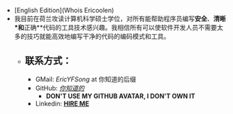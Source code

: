 - [English Edition](Whois Ericoolen)
- 我目前在荷兰攻读计算机科学硕士学位，对所有能帮助程序员编写**安全**、**清晰*和**正确**代码的工具技术感兴趣。我相信所有可以使软件开发人员不需要太多的技巧就能高效地编写干净的代码的编码模式和工具。
	- ## 联系方式：
		- GMail: *EricYFSong* at 你知道的后缀
		- GitHub: *[你知道的](https://www.github.com/Eric-Song-Nop)*
			- **DON'T USE MY GITHUB AVATAR, I DON'T OWN IT**
		- Linkedin: **[HIRE ME](https://www.linkedin.com/in/yifan-song-938b79235/)**